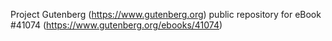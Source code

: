 Project Gutenberg (https://www.gutenberg.org) public repository for eBook #41074 (https://www.gutenberg.org/ebooks/41074)
